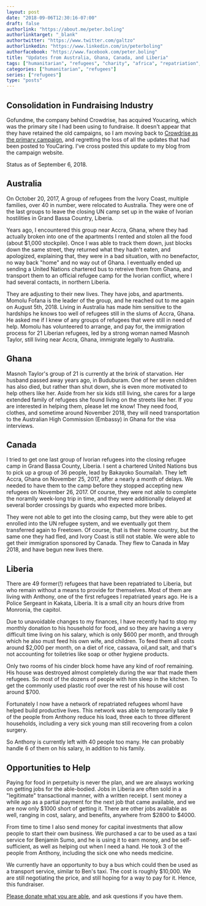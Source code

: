 ```yaml
---
layout: post
date: "2018-09-06T12:30:16-07:00"
draft: false
authorlink: "https://about.me/peter.boling"
authorlinktarget: "_blank"
authortwitter: "https://www.twitter.com/galtzo"
authorlinkedin: "https://www.linkedin.com/in/peterboling"
authorfacebook: "https://www.facebook.com/peter.boling"
title: "Updates from Australia, Ghana, Canada, and Liberia"
tags: ["humanitarian", "refugees", "charity", "africa", "repatriation", "liberia", "ghana"]
categories: ["humanitarian", "refugees"]
series: ["refugees"]
type: "posts"
---
```

## Consolidation in Fundraising Industry

Gofundme, the company behind Crowdrise, has acquired Youcaring, which was the primary site I had been using to fundraise.  It doesn't appear that they have retained the old campaigns, so I am moving back to [Crowdrise as the primary campaign](http://www.crowdrise.com/helprefugeeswithhopefortomorrowliberia), and regretting the loss of all the updates that had been posted to YouCaring.  I've cross posted this update to my blog from the campaign website.

Status as of September 6, 2018.

## Australia

On October 20, 2017, A group of refugees from the Ivory Coast, multiple families, over 40 in number, were relocated to Australia.  They were one of the last groups to leave the closing UN camp set up in the wake of Ivorian hostilities in Grand Bassa Country, Liberia.

Years ago, I encountered this group near Accra, Ghana, where they had actually broken into one of the apartments I rented and stolen all the food (about $1,000 stockpile).  Once I was able to track them down, just blocks down the same street, they returned what they hadn't eaten, and apologized, explaining that, they were in a bad situation, with no benefactor, no way back "home" and no way out of Ghana.  I eventually ended up sending a United Nations chartered bus to retreive them from Ghana, and transport them to an official refugee camp for the Ivorian conflict, where I had several contacts, in northern Liberia.

They are adjusting to their new lives.  They have jobs, and apartments.  Momolu Fofana is the leader of the group, and he reached out to me again on August 5th, 2018.  Living in Australia has made him sensitive to the hardships he knows too well of refugees still in the slums of Accra, Ghana.  He asked me if I knew of any groups of refugees that were still in need of help.  Momolu has volunteered to arrange, and pay for, the immigration process for 21 Liberian refugees, led by a strong woman named Masnoh Taylor, still living near Accra, Ghana, immigrate legally to Australia.

## Ghana

Masnoh Taylor's group of 21 is currently at the brink of starvation.  Her husband passed away years ago, in Buduburam.  One of her seven children has also died, but rather than shut down, she is even more motivated to help others like her.  Aside from her six kids still living, she cares for a large extended family of refugees she found living on the streets like her.  If you are interested in helping them, please let me know!  They need food, clothes, and sometime around November 2018, they will need transportation to the Australian High Commission (Embassy) in Ghana for the visa interviews.

## Canada

I tried to get one last group of Ivorian refugees into the closing refugee camp in Grand Bassa County, Liberia.  I sent a chartered United Nations bus to pick up a group of 36 people, lead by Bakayoko Soumailah.  They left Accra, Ghana on November 25, 2017, after a nearly a month of delays.  We needed to have them to the camp before they stopped accepting new refugees on November 26, 2017.  Of course, they were not able to complete the noramlly week-long trip in time, and they were additionally delayed at several border crossings by guards who expected more bribes.

They were not able to get into the closing camp, but they were able to get enrolled into the UN refugee system, and we eventually got them transferred again to Freetown.  Of course, that is their home country, but the same one they had fled, and Ivory Coast is still not stable.  We were able to get their immigration sponsored by Canada.  They flew to Canada in May 2018, and have begun new lives there.

## Liberia

There are 49 former(!) refugees that have been repatriated to Liberia, but who remain without a means to provide for themselves.  Most of them are living with Anthony, one of the first refugees I repatriated years ago.  He is a Police Sergeant in Kakata, Liberia.  It is a small city an hours drive from Monronia, the capitol.

Due to unavoidable changes to my finances, I have recently had to stop my monthly donation to his household for food, and so they are having a very difficult time living on his salary, which is only $600 per month, and through which he also must feed his own wife, and children.  To feed them all costs around $2,000 per month, on a diet of rice, cassava, oil,and salt, and that's not accounting for toiletries like soap or other hygiene products.

Only two rooms of his cinder block home have any kind of roof remaining.  His house was destroyed almost completely during the war that made them refugees.  So most of the dozens of people with him sleep in the kitchen.  To get the commonly used plastic roof over the rest of his house will cost around $700.

Fortunately I now have a network of repatriated refugees whomI have helped build productive lives.  This network was able to temporarily take 9 of the people from Anthony reduce his load, three each to three different households, including a very sick young man still recovering from a colon surgery.

So Anthony is currently left with 40 people too many.  He can probably handle 6 of them on his salary, in addition to his family.

## Opportunities to Help

Paying for food in perpetuity is never the plan, and we are always working on getting jobs for the able-bodied.  Jobs in Liberia are often sold in a "legitimate" transactional manner, with a written receipt.  I sent money a while ago as a partial payment for the next job that came available, and we are now only $1000 short of getting it.  There are other jobs available as well, ranging in cost, salary, and benefits, anywhere from $2800 to $4000.

From time to time I also send money for capital investments that allow people to start their own business.  We purchased a car to be used as a taxi service for Benjamin Sumo, and he is using it to earn money, and be self-sufficient, as well as helping out when I need a hand.  He took 3 of the people from Anthony, including the sick one who needs medicine.

We currently have an opportunity to buy a bus which could then be used as a transport service, similar to Ben's taxi.  The cost is roughly $10,000.  We are still negotiating the price, and still hoping for a way to pay for it.  Hence, this fundraiser.

[Please donate what you are able](http://www.crowdrise.com/helprefugeeswithhopefortomorrowliberia), and ask questions if you have them.
